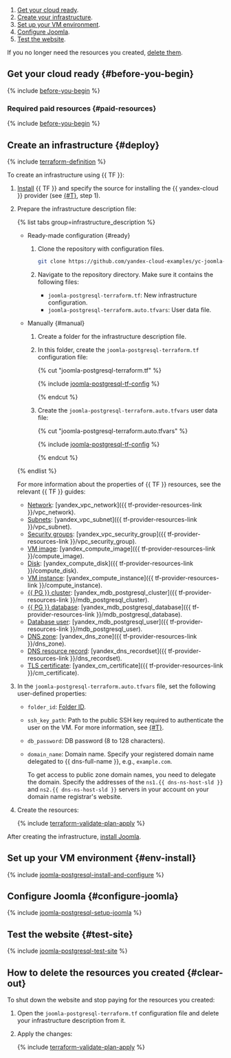 1. [Get your cloud ready](#before-you-begin).
1. [Create your infrastructure](#deploy).
1. [Set up your VM environment](#env-install).
1. [Configure Joomla](#configure-joomla).
1. [Test the website](#test-site).

If you no longer need the resources you created, [delete them](#clear-out).

## Get your cloud ready {#before-you-begin}

{% include [before-you-begin](../_tutorials_includes/before-you-begin.md) %}

### Required paid resources {#paid-resources}

{% include [before-you-begin](../_tutorials_includes/joomla-postgresql/joomla-postgresql-paid-resources.md) %}

## Create an infrastructure {#deploy}

{% include [terraform-definition](../../_tutorials/_tutorials_includes/terraform-definition.md) %}

To create an infrastructure using {{ TF }}:
1. [Install](../../tutorials/infrastructure-management/terraform-quickstart.md#install-terraform) {{ TF }} and specify the source for installing the {{ yandex-cloud }} provider (see [{#T}](../../tutorials/infrastructure-management/terraform-quickstart.md#configure-provider), step 1).
1. Prepare the infrastructure description file:

   {% list tabs group=infrastructure_description %}

   - Ready-made configuration {#ready}

     1. Clone the repository with configuration files.

         ```bash
         git clone https://github.com/yandex-cloud-examples/yc-joomla-postgresql
         ```

     1. Navigate to the repository directory. Make sure it contains the following files:

         * `joomla-postgresql-terraform.tf`: New infrastructure configuration.
         * `joomla-postgresql-terraform.auto.tfvars`: User data file.

   - Manually {#manual}

     1. Create a folder for the infrastructure description file.
     1. In this folder, create the `joomla-postgresql-terraform.tf` configuration file:

         {% cut "joomla-postgresql-terraform.tf" %}

         {% include [joomla-postgresql-tf-config](../../_includes/web/joomla-postgresql-tf-config.md) %}

         {% endcut %}

     1. Create the `joomla-postgresql-terraform.auto.tfvars` user data file:

         {% cut "joomla-postgresql-terraform.auto.tfvars" %}

         {% include [joomla-postgresql-tf-config](../../_includes/web/joomla-postgresql-tf-variables.md) %}

         {% endcut %}

   {% endlist %}

   For more information about the properties of {{ TF }} resources, see the relevant {{ TF }} guides:

   * [Network](../../vpc/concepts/network.md#network): [yandex_vpc_network]({{ tf-provider-resources-link }}/vpc_network).
   * [Subnets](../../vpc/concepts/network.md#subnet): [yandex_vpc_subnet]({{ tf-provider-resources-link }}/vpc_subnet).
   * [Security groups](../../vpc/concepts/security-groups.md): [yandex_vpc_security_group]({{ tf-provider-resources-link }}/vpc_security_group).
   * [VM image](../../compute/concepts/image.md): [yandex_compute_image]({{ tf-provider-resources-link }}/compute_image).
   * [Disk](../../compute/concepts/disk.md): [yandex_compute_disk]({{ tf-provider-resources-link }}/compute_disk).
   * [VM instance](../../compute/concepts/vm.md): [yandex_compute_instance]({{ tf-provider-resources-link }}/compute_instance).
   * [{{ PG }} cluster](../../managed-postgresql/concepts/index.md): [yandex_mdb_postgresql_cluster]({{ tf-provider-resources-link }}/mdb_postgresql_cluster).
   * [{{ PG }} database](../../managed-postgresql/): [yandex_mdb_postgresql_database]({{ tf-provider-resources-link }}/mdb_postgresql_database).
   * [Database user](../../managed-postgresql/operations/cluster-users.md): [yandex_mdb_postgresql_user]({{ tf-provider-resources-link }}/mdb_postgresql_user).
   * [DNS zone](../../dns/concepts/dns-zone.md): [yandex_dns_zone]({{ tf-provider-resources-link }}/dns_zone).
   * [DNS resource record](../../dns/concepts/resource-record.md): [yandex_dns_recordset]({{ tf-provider-resources-link }}/dns_recordset).
   * [TLS certificate](../../certificate-manager/concepts/managed-certificate.md): [yandex_cm_certificate]({{ tf-provider-resources-link }}/cm_certificate).

1. In the `joomla-postgresql-terraform.auto.tfvars` file, set the following user-defined properties:
   * `folder_id`: [Folder ID](../../resource-manager/operations/folder/get-id.md).
   * `ssh_key_path`: Path to the public SSH key required to authenticate the user on the VM. For more information, see [{#T}](../../compute/operations/vm-connect/ssh.md#creating-ssh-keys).
   * `db_password`: DB password (8 to 128 characters).
   * `domain_name`: Domain name. Specify your registered domain name delegated to {{ dns-full-name }}, e.g., `example.com`.

       To get access to public zone domain names, you need to delegate the domain. Specify the addresses of the `ns1.{{ dns-ns-host-sld }}` and `ns2.{{ dns-ns-host-sld }}` servers in your account on your domain name registrar's website.
1. Create the resources:

   {% include [terraform-validate-plan-apply](../_tutorials_includes/terraform-validate-plan-apply.md) %}

After creating the infrastructure, [install Joomla](#env-install).

## Set up your VM environment {#env-install}

{% include [joomla-postgresql-install-and-configure](../_tutorials_includes/joomla-postgresql/joomla-postgresql-install-and-configure.md) %}

## Configure Joomla {#configure-joomla}

{% include [joomla-postgresql-setup-joomla](../_tutorials_includes/joomla-postgresql/joomla-postgresql-setup-joomla.md) %}

## Test the website {#test-site}

{% include [joomla-postgresql-test-site](../_tutorials_includes/joomla-postgresql/joomla-postgresql-test-site.md) %}

## How to delete the resources you created {#clear-out}

To shut down the website and stop paying for the resources you created:

1. Open the `joomla-postgresql-terraform.tf` configuration file and delete your infrastructure description from it.
1. Apply the changes:

    {% include [terraform-validate-plan-apply](../_tutorials_includes/terraform-validate-plan-apply.md) %}
